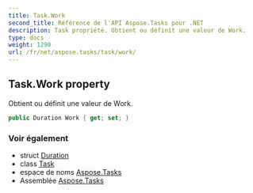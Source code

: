 ```yaml
---
title: Task.Work
second_title: Référence de l'API Aspose.Tasks pour .NET
description: Task propriété. Obtient ou définit une valeur de Work.
type: docs
weight: 1290
url: /fr/net/aspose.tasks/task/work/
---
```

## Task.Work property

Obtient ou définit une valeur de Work.

```csharp
public Duration Work { get; set; }
```

### Voir également

* struct [Duration](../../duration/)
* class [Task](../)
* espace de noms [Aspose.Tasks](../../task/)
* Assemblée [Aspose.Tasks](../../../)


